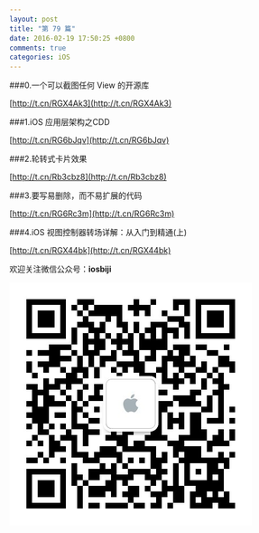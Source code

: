 ```yaml
---
layout: post
title: "第 79 篇"
date: 2016-02-19 17:50:25 +0800
comments: true
categories: iOS
---
```

###0.一个可以截图任何 View 的开源库

[http://t.cn/RGX4Ak3](http://t.cn/RGX4Ak3)  

###1.iOS 应用层架构之CDD

[http://t.cn/RG6bJqv](http://t.cn/RG6bJqv)  

###2.轮转式卡片效果

[http://t.cn/Rb3cbz8](http://t.cn/Rb3cbz8)  

###3.要写易删除，而不易扩展的代码

[http://t.cn/RG6Rc3m](http://t.cn/RG6Rc3m)  

###4.iOS 视图控制器转场详解：从入门到精通(上)

[http://t.cn/RGX44bk](http://t.cn/RGX44bk)  


欢迎关注微信公众号：**iosbiji**

![iOS开发笔记](/images/weixin.jpg)